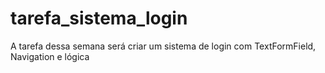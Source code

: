 # tarefa_sistema_login
A tarefa dessa semana será criar um sistema de login com TextFormField, Navigation e lógica

